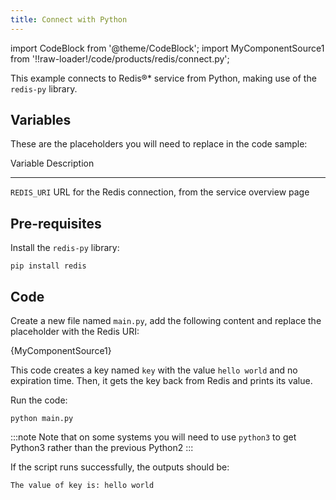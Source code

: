 ```yaml
---
title: Connect with Python
---
```


import CodeBlock from '@theme/CodeBlock';
import MyComponentSource1 from '!!raw-loader!/code/products/redis/connect.py';

This example connects to Redis®\* service from Python, making use of the
`redis-py` library.

## Variables

These are the placeholders you will need to replace in the code sample:

  Variable      Description
  ------------- --------------------------------------------------------------
  `REDIS_URI`   URL for the Redis connection, from the service overview page

## Pre-requisites

Install the `redis-py` library:

``` 
pip install redis
```

## Code

Create a new file named `main.py`, add the following content and replace
the placeholder with the Redis URI:

<CodeBlock language='python'>{MyComponentSource1}</CodeBlock>

This code creates a key named `key` with the value `hello world` and no
expiration time. Then, it gets the key back from Redis and prints its
value.

Run the code:

``` 
python main.py
```

:::note
Note that on some systems you will need to use `python3` to get Python3
rather than the previous Python2
:::

If the script runs successfully, the outputs should be:

``` 
The value of key is: hello world
```
